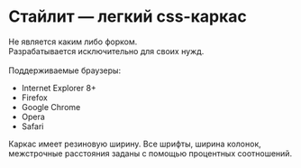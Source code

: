 Стайлит — легкий css-каркас
=======
Не является каким либо форком. <br/>
Разрабатывается исключительно для своих нужд.<br/><br/>
Поддерживаемые браузеры:
    <ul>
        <li>Internet Explorer 8+</li>
        <li>Firefox</li>
        <li>Google Chrome</li>
        <li>Opera</li>
        <li>Safari</li>
    </ul>
    
Каркас имеет резиновую ширину. Все шрифты, ширина колонок, межстрочные расстояния заданы с помощью процентных соотношений.
